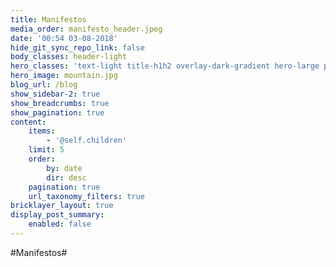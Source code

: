 ```yaml
---
title: Manifestos
media_order: manifesto_header.jpeg
date: '00:54 03-08-2018'
hide_git_sync_repo_link: false
body_classes: header-light
hero_classes: 'text-light title-h1h2 overlay-dark-gradient hero-large parallax'
hero_image: mountain.jpg
blog_url: /blog
show_sidebar-2: true
show_breadcrumbs: true
show_pagination: true
content:
    items:
        - '@self.children'
    limit: 5
    order:
        by: date
        dir: desc
    pagination: true
    url_taxonomy_filters: true
bricklayer_layout: true
display_post_summary:
    enabled: false
---
```


#Manifestos#
